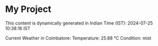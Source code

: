 # My Project

This content is dynamically generated in Indian Time (IST): 2024-07-25 10:38:16 IST


Current Weather in Coimbatore:
Temperature: 25.88 °C
Condition: mist
